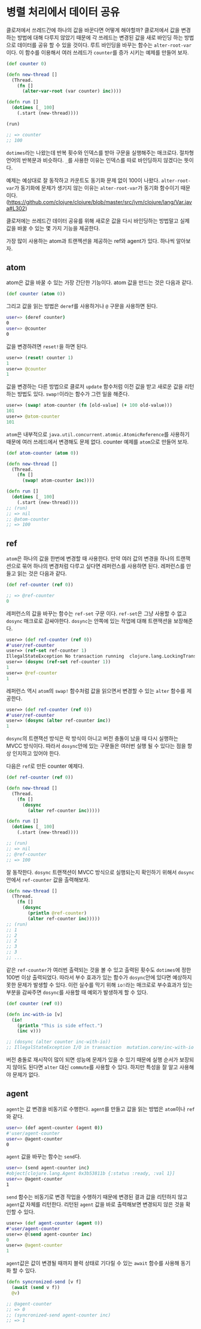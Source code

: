 # 병렬 처리에서 데이터 공유

클로저에서 쓰레드간에 하나의 값을 바꾼다면 어떻게 해야할까?
클로저에서 값을 변경하는 방법에 대해 다루지 않았기 때문에 각 쓰레드는 변경된 값을 새로 바인딩 하는 방법으로
데이터를 공유 할 수 있을 것이다.
루트 바인딩을 바꾸는 함수는 `alter-root-var`이다. 이 함수를 이용해서 여러 쓰레드가 `counter`를
증가 시키는 예제를 만들어 보자.

```clojure
(def counter 0)

(defn new-thread []
  (Thread.
    (fn []
      (alter-var-root (var counter) inc))))

(defn run []
  (dotimes [_ 100]
    (.start (new-thread))))

(run)

;; => counter
;; 100
```

`dotimes`라는 나왔는데 반복 횟수와 인덱스를 받아 구문을 실행해주는 매크로다. 절차형 언어의 반복문과 비슷하다.
`_`를 사용한 이유는 인덱스를 따로 바인딩하지 않겠다는 뜻이다.

예제는 예상대로 잘 동작하고 카운트도 동기화 문제 없이 100이 나왔다.
`alter-root-var`가 동기화에 문제가 생기지 않는 이유는 `alter-root-var`가 동기화 함수이기 때문이다.
(https://github.com/clojure/clojure/blob/master/src/jvm/clojure/lang/Var.java#L302)

클로저에는 쓰레드간 데이터 공유를 위해 새로운 값을 다시 바인딩하는 방법말고 실제 값을 바꿀 수 있는 몇 가지 기능을
제공한다.

가장 많이 사용하는 atom과 트랜젝션을 제공하는 ref와 agent가 있다.
하나씩 알아보자.

## atom

atom은 값을 바꿀 수 있는 가장 간단한 기능이다. atom 값을 만드는 것은 다음과 같다.

```clojure
(def counter (atom 0))
```

그리고 값을 읽는 방법은 `deref`를 사용하거나 `@` 구문을 사용하면 된다.

```bash
user=> (deref counter)
0
user=> @counter
0
```

값을 변경하려면 `reset!`을 하면 된다.

```clojure
user=> (reset! counter 1)
1
user=> @counter
1
```

값을 변경하는 다른 방법으로 클로저 `update` 함수처럼 이전 값을 받고 새로운 값을 리턴하는 방법도 있다.
`swap!`이라는 함수가 그런 일을 해준다.

```clojure
user=> (swap! atom-counter (fn [old-value] (+ 100 old-value)))
101
user=> @atom-counter
101
```

`atom`은 내부적으로 `java.util.concurrent.atomic.AtomicReference`를 사용하기 때문에 여러 쓰레드에서
변경해도 문제 없다. counter 예제를 `atom`으로 만들어 보자.

```clojure
(def atom-counter (atom 0))

(defn new-thread []
  (Thread.
    (fn []
      (swap! atom-counter inc))))

(defn run []
  (dotimes [_ 100]
    (.start (new-thread))))
;; (run)
;; => nil
;; @atom-counter
;; => 100
```

## ref

`atom`은 하나의 값을 한번에 변경할 때 사용한다. 만약 여러 값의 변경을 하나의 트랜잭션으로 묶어 하나의 변경처럼
다루고 싶다면 레퍼런스를 사용하면 된다. 레퍼런스를 만들고 읽는 것은 다음과 같다.

```clojure
(def ref-counter (ref 0))

;; => @ref-counter
0
```

레퍼런스의 값을 바꾸는 함수는 `ref-set` 구문 이다. `ref-set`은 그냥 사용할 수 없고 `dosync` 매크로로
감싸야한다. `dosync`는 안쪽에 있는 작업에 대해 트랜잭션을 보장해준다.

```clojure
user=> (def ref-counter (ref 0))
#'user/ref-counter
user=> (ref-set ref-counter 1)
IllegalStateException No transaction running  clojure.lang.LockingTransaction.getEx (LockingTransaction.java:208)
user=> (dosync (ref-set ref-counter 1))
1
user=> @ref-counter
1
```

레퍼런스 역시 `atom`의 `swap!` 함수처럼 값을 읽으면서 변경할 수 있는 `alter` 함수를 제공한다.

```clojure
user=> (def ref-counter (ref 0))
#'user/ref-counter
user=> (dosync (alter ref-counter inc))
1
```

`dosync`의 트랜잭션 방식은 락 방식이 아니고 버전 충돌이 났을 때 다시 실행하는 MVCC 방식이다.
따라서 `dosync`안에 있는 구문들은 여러번 실행 될 수 있다는 점을 항상 인지하고 있어야 한다.

다음은 `ref`로 만든 counter 예제다.

```clojure
(def ref-counter (ref 0))

(defn new-thread []
  (Thread.
    (fn []
      (dosync
        (alter ref-counter inc)))))

(defn run []
  (dotimes [_ 100]
    (.start (new-thread))))

;; (run)
;; => nil
;; @ref-counter
;; => 100
```

잘 동작한다. `dosync` 트랜잭션이 MVCC 방식으로 실행되는지 확인하기 위해서 `dosync` 안에서 `ref-counter` 값을
출력해보자.

```clojure
(defn new-thread []
  (Thread.
    (fn []
      (dosync
        (println @ref-counter)
        (alter ref-counter inc)))))
;; (run)
;; 1
;; 2
;; 2
;; 3
;; 3
;; ...
```

같은 `ref-counter`가 여러번 출력되는 것을 볼 수 있고 출력된 횟수도 `dotimes`에 정한 100번 이상 출력되었다.
따라서 부수 효과가 있는 함수가 `dosync`안에 있다면 예상하지 못한 문제가 발생할 수 있다.
이런 실수를 막기 위해 `io!`라는 매크로로 부수효과가 있는 부분을 감싸주면 `dosync`를 사용할 때 예외가 발생하게 할 수 있다.

```clojure
(def counter (ref 0))

(defn inc-with-io [v]
  (io!
    (println "This is side effect.")
    (inc v)))

;; (dosync (alter counter inc-with-io))
;; IllegalStateException I/O in transaction  mutation.core/inc-with-io (form-init8088134157352085595.clj:23)
```

버전 충돌로 재시작이 많이 되면 성능에 문제가 있을 수 있기 때문에 실행 순서가 보장되지 않아도 된다면 `alter` 대신 `commute`를 사용할 수 있다.
하지만 특성을 잘 알고 사용해야 문제가 없다.

## agent

`agent`는 값 변경을 비동기로 수행한다. `agent`를 만들고 값을 읽는 방법은 `atom`이나 `ref`와 같다.

```bash
user=> (def agent-counter (agent 0))
#'user/agent-counter
user=> @agent-counter
0
```

`agent` 값을 바꾸는 함수는 `send`다.

```bash
user=> (send agent-counter inc)
#object[clojure.lang.Agent 0x3b53811b {:status :ready, :val 1}]
user=> @agent-counter
1
```

`send` 함수는 비동기로 변경 작업을 수행하기 때문에 변경된 결과 값을 리턴하지 않고 `agent`값 자체를 리턴한다.
리턴된 `agent` 값을 바로 출력해보면 변경되지 않은 것을 확인할 수 있다.

```clojure
user=> (def agent-counter (agent 0))
#'user/agent-counter
user=> @(send agent-counter inc)
0
user=> @agent-counter
1
```

`agent`값은 값이 변경될 때까지 블럭 상태로 기다릴 수 있는 `await` 함수를 사용해 동기화 할 수 있다.

```clojure
(defn syncronized-send [v f]
  (await (send v f))
  @v)

;; @agent-counter
;; => 0
;; (syncronized-send agent-counter inc)
;; => 1
```
